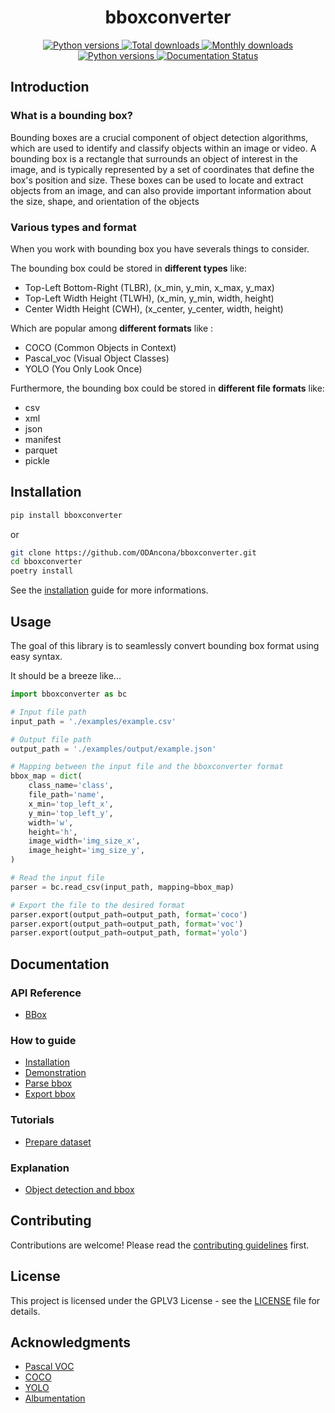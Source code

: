 <h1 align="center">bboxconverter</h1>
<p align="center">
<a href="https://pypi.org/project/bboxconverter">
    <img src="https://img.shields.io/pypi/v/bboxconverter?color=blue" alt="Python versions">
</a>
<a href="https://pepy.tech/project/bboxconverter">
    <img src="https://pepy.tech/badge/bboxconverter" alt="Total downloads">
</a>
<a href="https://pypi.org/project/bboxconverter">
    <img src="https://img.shields.io/pypi/dm/bboxconverter?color=blue" alt="Monthly downloads">
</a>
<br>
<a href="https://pypi.org/project/bboxconverter">
    <img src="https://img.shields.io/pypi/pyversions/bboxconverter" alt="Python versions">
</a>
<a href='https://bboxconverter.readthedocs.io/en/latest/?badge=latest'>
    <img src='https://readthedocs.org/projects/bboxconverter/badge/?version=latest' alt='Documentation Status' />
</a>
</p>

## Introduction

### What is a bounding box?

Bounding boxes are a crucial component of object detection algorithms, which are used to identify and classify objects within an image or video. A bounding box is a rectangle that surrounds an object of interest in the image, and is typically represented by a set of coordinates that define the box's position and size. These boxes can be used to locate and extract objects from an image, and can also provide important information about the size, shape, and orientation of the objects

### Various types and format

When you work with bounding box you have severals things to consider.

The bounding box could be stored in **different types** like:

- Top-Left Bottom-Right (TLBR), (x_min, y_min, x_max, y_max)
- Top-Left Width Height (TLWH), (x_min, y_min, width, height)
- Center Width Height (CWH), (x_center, y_center, width, height)

Which are popular among **different formats** like :

- COCO (Common Objects in Context)
- Pascal_voc (Visual Object Classes)
- YOLO (You Only Look Once)

Furthermore, the bounding box could be stored in **different file formats** like:

- csv
- xml
- json
- manifest
- parquet
- pickle

## Installation

```bash
pip install bboxconverter
```

or

```bash
git clone https://github.com/ODAncona/bboxconverter.git
cd bboxconverter
poetry install
```

See the [installation](https://github.com/ODAncona/bboxconverter/blob/main/docs/how_to_guide/installation.md) guide for more informations.

## Usage

The goal of this library is to seamlessly convert bounding box format using easy syntax.

It should be a breeze like...

```python
import bboxconverter as bc

# Input file path
input_path = './examples/example.csv'

# Output file path
output_path = './examples/output/example.json'

# Mapping between the input file and the bboxconverter format
bbox_map = dict(
    class_name='class',
    file_path='name',
    x_min='top_left_x',
    y_min='top_left_y',
    width='w',
    height='h',
    image_width='img_size_x',
    image_height='img_size_y',
)

# Read the input file
parser = bc.read_csv(input_path, mapping=bbox_map)

# Export the file to the desired format
parser.export(output_path=output_path, format='coco')
parser.export(output_path=output_path, format='voc')
parser.export(output_path=output_path, format='yolo')

```

## Documentation

### API Reference

- [BBox](https://github.com/ODAncona/bboxconverter/blob/main/docs/api_reference/bbox.md)

### How to guide

- [Installation](https://github.com/ODAncona/bboxconverter/blob/main/docs/how_to_guide/installation.md)
- [Demonstration](https://github.com/ODAncona/bboxconverter/blob/main/demo.ipynb)
- [Parse bbox](https://github.com/ODAncona/bboxconverter/blob/main/docs/how_to_guide/parse_bbox.md)
- [Export bbox](https://github.com/ODAncona/bboxconverter/blob/main/docs/how_to_guide/export_bbox.md)

### Tutorials

- [Prepare dataset](https://github.com/ODAncona/bboxconverter/blob/main/docs/tutorials/prepare_dataset.md)

### Explanation

- [Object detection and bbox](https://github.com/ODAncona/bboxconverter/blob/main/docs/explanation/object_detection_and_bbox.md)

## Contributing

Contributions are welcome! Please read the [contributing guidelines](https://github.com/ODAncona/bboxconverter/blob/main/CONTRIBUTING.md) first.

## License

This project is licensed under the GPLV3 License - see the [LICENSE](https://github.com/ODAncona/bboxconverter/blob/main/LICENSE) file for details.

## Acknowledgments

- [Pascal VOC](http://host.robots.ox.ac.uk/pascal/VOC/)
- [COCO](http://cocodataset.org/#home)
- [YOLO](https://pjreddie.com/darknet/yolo/)
- [Albumentation](https://albumentations.ai/)
